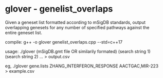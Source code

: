 # glover - genelist_overlaps

Given a geneset list formatted according to mSigDB standards, output overlapping genesets for any number of specified pathways against the entire geneset list.

compile: g++ -o glover genelist_overlaps.cpp --std=c++17

usage: ./glover (mSigDB.gmt file OR similarily formated) (search string 1) (search string 2) ... > output.csv

eg, ./glover gene.lists ZHANG_INTERFERON_RESPONSE AACTGAC,MIR-223 > example.csv


